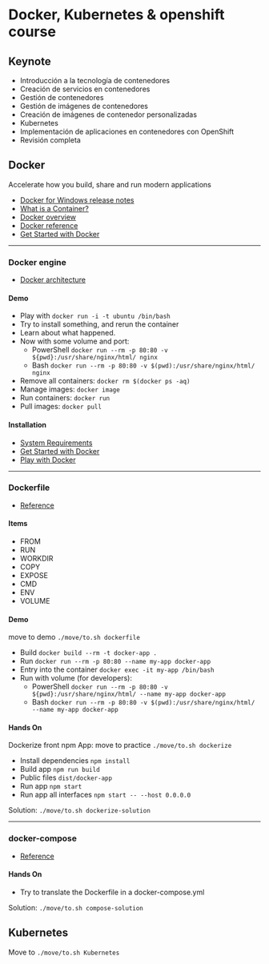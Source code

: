 # Docker, Kubernetes & openshift course

## Keynote

- Introducción a la tecnología de contenedores
- Creación de servicios en contenedores
- Gestión de contenedores
- Gestión de imágenes de contenedores
- Creación de imágenes de contenedor personalizadas
- Kubernetes
- Implementación de aplicaciones en contenedores con OpenShift
- Revisión completa

## Docker

Accelerate how you build, share and run modern applications

- [Docker for Windows release notes](https://docs.docker.com/docker-for-windows/release-notes/)
- [What is a Container?](https://www.docker.com/resources/what-container)
- [Docker overview](https://docs.docker.com/engine/docker-overview/)
- [Docker reference](https://docs.docker.com/reference/)
- [Get Started with Docker](https://www.docker.com/get-started)

---

### Docker engine

- [Docker architecture](https://docs.docker.com/get-started/overview/#docker-architecture)

#### Demo

- Play with `docker run -i -t ubuntu /bin/bash`
- Try to install something, and rerun the container
- Learn about what happened.
- Now with some volume and port:
  * PowerShell `docker run --rm -p 80:80 -v ${pwd}:/usr/share/nginx/html/ nginx`
  * Bash `docker run --rm -p 80:80 -v $(pwd):/usr/share/nginx/html/ nginx`
- Remove all containers: `docker rm $(docker ps -aq)`
- Manage images: `docker image`
- Run containers: `docker run`
- Pull images: `docker pull`

#### Installation

- [System Requirements](https://docs.docker.com/docker-for-windows/install/#system-requirements)
- [Get Started with Docker](https://www.docker.com/get-started)
- [Play with Docker](https://www.docker.com/play-with-docker)

---

### Dockerfile

- [Reference](https://docs.docker.com/engine/reference/builder/)

#### Items

- FROM
- RUN
- WORKDIR
- COPY
- EXPOSE
- CMD
- ENV
- VOLUME

#### Demo

move to demo `./move/to.sh dockerfile`

- Build `docker build --rm -t docker-app .`
- Run `docker run --rm -p 80:80 --name my-app docker-app`
- Entry into the container `docker exec -it my-app /bin/bash`
- Run with volume (for developers):
  * PowerShell `docker run --rm -p 80:80 -v ${pwd}:/usr/share/nginx/html/ --name my-app docker-app`
  * Bash `docker run --rm -p 80:80 -v $(pwd):/usr/share/nginx/html/ --name my-app docker-app`

#### Hands On

Dockerize front npm App: move to practice `./move/to.sh dockerize`

- Install dependencies `npm install`
- Build app `npm run build`
- Public files `dist/docker-app`
- Run app `npm start`
- Run app all interfaces `npm start -- --host 0.0.0.0`

Solution: `./move/to.sh dockerize-solution`

---

### docker-compose

- [Reference](https://docs.docker.com/compose/compose-file/compose-file-v3/)

#### Hands On

- Try to translate the Dockerfile in a docker-compose.yml

Solution: `./move/to.sh compose-solution`

## Kubernetes

Move to `./move/to.sh Kubernetes`

